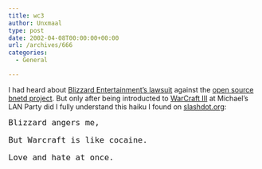 ```yaml
---
title: wc3
author: Unxmaal
type: post
date: 2002-04-08T00:00:00+00:00
url: /archives/666
categories:
  - General

---
```

I had heard about <A HREF="http://news.com.com/2100-1040-878212.html">Blizzard Entertainment&#8217;s lawsuit</A> against the <A HREF="http://www.bnetd.org/">open source bnetd project</A>. But only after being introducted to <A HREF="http://www.blizzard.com/war3/">WarCraft III</A> at Michael&#8217;s LAN Party did I fully understand this haiku I found on <A HREF="http://slashdot.org/">slashdot.org</A>:

<TT><FONT SIZE="+1">Blizzard angers me,</p> 

<p>
  But Warcraft is like cocaine.
</p>

<p>
  Love and hate at once.</FONT></TT>
</p>